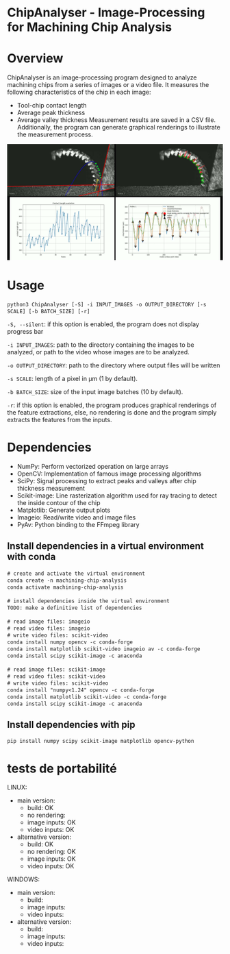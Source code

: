 ChipAnalyser - Image-Processing for Machining Chip Analysis
===========================================================

# Overview
ChipAnalyser is an image-processing program designed to analyze machining chips from a series of images or a video file. It measures the following characteristics of the chip in each image:
- Tool-chip contact length
- Average peak thickness
- Average valley thickness
Measurement results are saved in a CSV file. Additionally, the program can generate graphical renderings to illustrate the measurement process.

[![Watch the demo video](https://raw.githubusercontent.com/VictorLaugt/MachiningChipAnalyser/master/demo_video/thumbnail.jpg)](https://raw.githubusercontent.com/VictorLaugt/MachiningChipAnalyser/master/demo_video/demo.mp4)


# Usage
```shell
python3 ChipAnalyser [-S] -i INPUT_IMAGES -o OUTPUT_DIRECTORY [-s SCALE] [-b BATCH_SIZE] [-r]
```
`-S, --silent`: if this option is enabled, the program does not display progress bar

`-i INPUT_IMAGES`: path to the directory containing the images to be analyzed, or path to the video whose images are to be analyzed.

`-o OUTPUT_DIRECTORY`: path to the directory where output files will be written

`-s SCALE`: length of a pixel in µm (1 by default).

`-b BATCH_SIZE`: size of the input image batches (10 by default).

`-r`: if this option is enabled, the program produces graphical renderings of the feature extractions, else, no rendering is done and the program simply extracts the features from the inputs.


# Dependencies
- NumPy: Perform vectorized operation on large arrays
- OpenCV: Implementation of famous image processing algorithms
- SciPy: Signal processing to extract peaks and valleys after chip thickness measurement
- Scikit-image: Line rasterization algorithm used for ray tracing to detect the inside contour of the chip
- Matplotlib: Generate output plots
- Imageio: Read/write video and image files
- PyAv: Python binding to the FFmpeg library

## Install dependencies in a virtual environment with conda
```shell
# create and activate the virtual environment
conda create -n machining-chip-analysis
conda activate machining-chip-analysis

# install dependencies inside the virtual environment
TODO: make a definitive list of dependencies

# read image files: imageio
# read video files: imageio
# write video files: scikit-video
conda install numpy opencv -c conda-forge
conda install matplotlib scikit-video imageio av -c conda-forge
conda install scipy scikit-image -c anaconda

# read image files: scikit-image
# read video files: scikit-video
# write video files: scikit-video
conda install "numpy<1.24" opencv -c conda-forge
conda install matplotlib scikit-video -c conda-forge
conda install scipy scikit-image -c anaconda
```

## Install dependencies with pip
```shell
pip install numpy scipy scikit-image matplotlib opencv-python
```


# tests de portabilité
LINUX:
- main version:
  - build: OK
  - no rendering:
  - image inputs: OK
  - video inputs: OK
- alternative version:
  - build: OK
  - no rendering: OK
  - image inputs: OK
  - video inputs: OK

WINDOWS:
- main version:
  - build:
  - image inputs:
  - video inputs:
- alternative version:
  - build:
  - image inputs:
  - video inputs:
